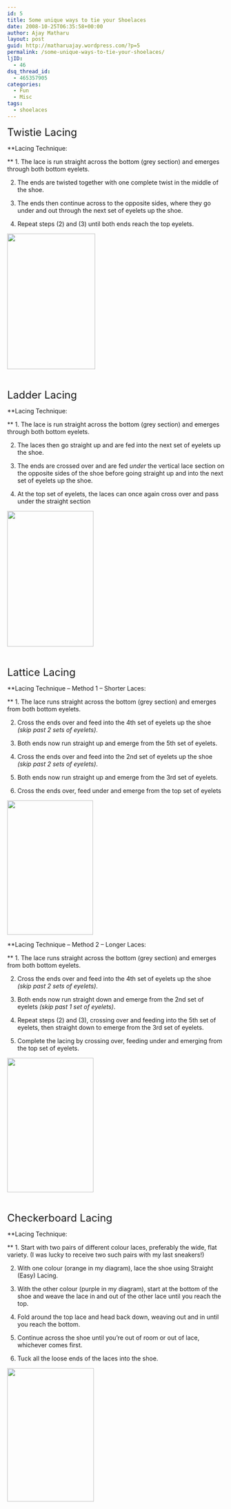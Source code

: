 ```yaml
---
id: 5
title: Some unique ways to tie your Shoelaces
date: 2008-10-25T06:35:58+00:00
author: Ajay Matharu
layout: post
guid: http://matharuajay.wordpress.com/?p=5
permalink: /some-unique-ways-to-tie-your-shoelaces/
ljID:
  - 46
dsq_thread_id:
  - 465357905
categories:
  - Fun
  - Misc
tags:
  - shoelaces
---
```

<span style="font-size:x-large;">Twistie Lacing </span>

**Lacing Technique:
  
** 1. The lace is run straight across the bottom (grey section) and emerges through both bottom eyelets.

2. The ends are twisted together with one complete twist in the middle of the shoe.

3. The ends then continue across to the opposite sides, where they go under and out through the next set of eyelets up the shoe.

4. Repeat steps (2) and (3) until both ends reach the top eyelets.

[<img class="aligncenter size-full wp-image-6" title="twistie" src="http://matharuajay.files.wordpress.com/2008/10/twistie.png" alt="" width="204" height="314" />](http://matharuajay.files.wordpress.com/2008/10/twistie.png)

 

<span style="font-size:x-large;">Ladder Lacing </span>

**Lacing Technique:
  
** 1. The lace is run straight across the bottom (grey section) and emerges through both bottom eyelets.

2. The laces then go straight up and are fed into the next set of eyelets up the shoe.

3. The ends are crossed over and are fed _under_ the vertical lace section on the opposite sides of the shoe before going straight up and into the next set of eyelets up the shoe.

4. At the top set of eyelets, the laces can once again cross over and pass under the straight section

[<img class="aligncenter size-full wp-image-7" title="ladder" src="http://matharuajay.files.wordpress.com/2008/10/ladder.png" alt="" width="200" height="314" />](http://matharuajay.files.wordpress.com/2008/10/ladder.png)

 

<span style="font-size:x-large;">Lattice Lacing </span>

**Lacing Technique &#8211; Method 1 &#8211; Shorter Laces:
  
** 1. The lace runs straight across the bottom (grey section) and emerges from both bottom eyelets.

2. Cross the ends over and feed into the 4th set of eyelets up the shoe _(skip past 2 sets of eyelets)_.

3. Both ends now run straight up and emerge from the 5th set of eyelets.

4. Cross the ends over and feed into the 2nd set of eyelets up the shoe _(skip past 2 sets of eyelets)_.

5. Both ends now run straight up and emerge from the 3rd set of eyelets.

6. Cross the ends over, feed under and emerge from the top set of eyelets

[<img class="aligncenter size-full wp-image-8" title="lattice1" src="http://matharuajay.files.wordpress.com/2008/10/lattice1.png" alt="" width="199" height="311" />](http://matharuajay.files.wordpress.com/2008/10/lattice1.png)

**Lacing Technique &#8211; Method 2 &#8211; Longer Laces:
  
** 1. The lace runs straight across the bottom (grey section) and emerges from both bottom eyelets.

2. Cross the ends over and feed into the 4th set of eyelets up the shoe _(skip past 2 sets of eyelets)_.

3. Both ends now run straight down and emerge from the 2nd set of eyelets _(skip past 1 set of eyelets)_.

4. Repeat steps (2) and (3), crossing over and feeding into the 5th set of eyelets, then straight down to emerge from the 3rd set of eyelets.

5. Complete the lacing by crossing over, feeding under and emerging from the top set of eyelets.

[<img class="aligncenter size-full wp-image-9" title="lattice2" src="http://matharuajay.files.wordpress.com/2008/10/lattice2.png" alt="" width="200" height="311" />](http://matharuajay.files.wordpress.com/2008/10/lattice2.png)

 

<span style="font-size:x-large;">Checkerboard Lacing </span>

**Lacing Technique:
  
** 1. Start with two pairs of different colour laces, preferably the wide, flat variety. (I was lucky to receive two such pairs with my last sneakers!)

2. With one colour (orange in my diagram), lace the shoe using Straight (Easy) Lacing.

3. With the other colour (purple in my diagram), start at the bottom of the shoe and weave the lace in and out of the other lace until you reach the top.

4. Fold around the top lace and head back down, weaving out and in until you reach the bottom.

5. Continue across the shoe until you&#8217;re out of room or out of lace, whichever comes first.

6. Tuck all the loose ends of the laces into the shoe.

[<img class="aligncenter size-full wp-image-10" title="checkerboard" src="http://matharuajay.files.wordpress.com/2008/10/checkerboard.png" alt="" width="201" height="309" />](http://matharuajay.files.wordpress.com/2008/10/checkerboard.png)